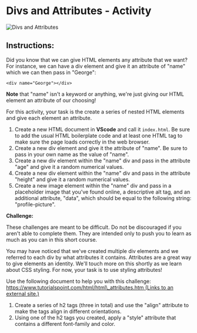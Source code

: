 # Divs and Attributes - Activity

![Divs and Attributes](https://github.com/cslewislives/frontend-prework/tree/7c7bc1ab2155c31482f755a757c91f4efcc6e770/.gitbook/assets/image%20%2860%29.png)

## Instructions:

Did you know that we can give HTML elements any attribute that we want? For instance, we can have a div element and give it an attribute of "name" which we can then pass in "George":

```markup
<div name="George"></div>
```

**Note** that "name" isn't a keyword or anything, we're just giving our HTML element an attribute of our choosing!

For this activity, your task is the create a series of nested HTML elements and give each element an attribute.

1. Create a new HTML document in **VScode** and call it `index.html`. Be sure to add the usual HTML boilerplate code and at least one HTML tag to make sure the page loads correctly in the web browser.
2. Create a new div element and give it the attribute of "name". Be sure to pass in your own name as the value of "name".
3. Create a new div element within the "name" div and pass in the attribute "age" and give it a random numerical values.
4. Create a new div element within the "name" div and pass in the attribute "height" and give it a random numerical values.
5. Create a new image element within the "name" div and pass in a placeholder image that you've found online, a descriptive alt tag, and an additional attribute, "data", which should be equal to the following string: "profile-picture".

**Challenge:**

These challenges are meant to be difficult. Do not be discouraged if you aren't able to complete them. They are intended only to push you to learn as much as you can in this short course.

You may have noticed that we've created multiple div elements and we referred to each div by what attributes it contains. Attributes are a great way to give elements an identity. We'll touch more on this shortly as we learn about CSS styling. For now, your task is to use styling attributes!

Use the following document to help you with this challenge: [https://www.tutorialspoint.com/html/html\_attributes.htm \(Links to an external site.\)](https://www.tutorialspoint.com/html/html_attributes.htm)

1. Create a series of h2 tags \(three in total\) and use the "align" attribute to make the tags align in different orientations.
2. Using one of the h2 tags you created, apply a "style" attribute that contains a different font-family and color.

